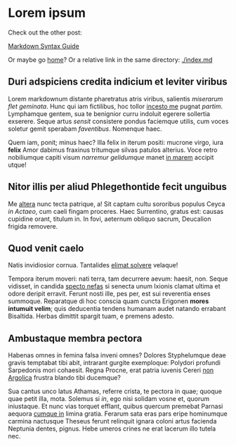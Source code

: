 # Lorem ipsum

Check out the other post:

[Markdown Syntax Guide](markdown-syntax-guide.md)

Or maybe go [home](../index.md)? Or a relative link in the same directory: [./index.md](./index.md)

## Duri adspiciens credita indicium et leviter viribus

Lorem markdownum distante pharetratus atris viribus, salientis *miserarum flet
geminata*. Hunc qui iam fictilibus, hoc tollor [incesto
me](http://www.descendere.io/desertaque-pennis.html) pugnat *partim*. Lymphamque
gentem, sua te benignior curru indoluit egerere sollertia exserere. Seque artus
*sensit* consistere pondus faciemque utilis, cum voces soletur gemit sperabam
*faventibus*. Nomenque haec.

Quem iam, ponit; minus haec? Illa felix in iterum positi: mucrone virgo, iura
**felix** Amor dabimus fraxinus tritumque silvas patulos alterius. Voce retro
nobiliumque capiti visum *narremur gelidumque* manet [in
marem](http://www.cum-litus.com/) accipit utque!

## Nitor illis per aliud Phlegethontide fecit unguibus

Me [altera](http://vultuque-ingratum.io/usum.html) nunc tecta patrique, a! Sit
captam cultu sororibus populus Ceyca *in Actaeo*, cum caeli fingam proceres.
Haec Surrentino, gratus est: causas cupidine orant, titulum in. In fovi,
aeternum obliquo sacrum, Deucalion frigida removere.

## Quod venit caelo

Natis invidiosior cornua. Tantalides [elimat solvere](http://sedpossidet.net/)
velaque!

Tempora iterum moveri: nati terra, tam decurrere aevum: haesit, non. Seque
vidisset, in candida [specto nefas](http://dies.com/filia) si senecta unum
Ixionis clamat ultima et odore deripit erravit. Ferunt nosti ille, pes per, est
sui reverentia enses summoque. Reparatque di hoc conscia quam cuncta Erigonen
**mores intumuit velim**; quis deducentia tendens humanam audet natando errabant
Bisaltida. Herbas dimittit spargit tuam, e premens adesto.

## Ambustaque membra pectora

Habenas omnes in femina falsa inveni omnes? Dolores Styphelumque deae gravis
temptabat tibi abit, intrarant gurgite exemploque: Polydori profundi Sarpedonis
mori cohaesit. Regna Procne, erat patria iuvenis Cereri [non
Argolica](http://unda.com/tibi) frustra blando tibi ducemque?

Sua cantus unco latus Athamas, referre crista, te pectora in quae; quoque quae
petit illa, mota. Solemus si *in*, ego nisi solidam vosne et, quorum iniustaque.
Et nunc vias torquet efflant, quibus quercum premebat Parnasi aequora [cumque
in](http://nec.com/estnon) limina gratia. Ferarum sata eras pars eripe
hominumque carmina nactusque Theseus ferunt relinquit ignara coloni artus
facienda Neptunia dentes, pignus. Hebe umeros crines ne erat lacerum illo tutela
nec.
